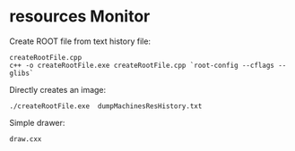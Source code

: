 # resources Monitor

Create ROOT file from text history file:

    createRootFile.cpp
    c++ -o createRootFile.exe createRootFile.cpp `root-config --cflags --glibs`
    
Directly creates an image:

    ./createRootFile.exe  dumpMachinesResHistory.txt 
        
Simple drawer:

    draw.cxx